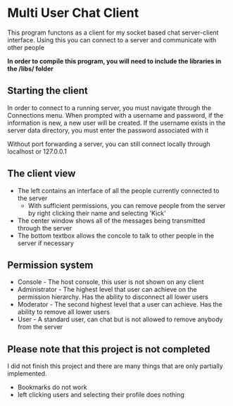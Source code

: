 # Multi User Chat Client

This program functons as a client for my socket based chat server-client interface. Using this you can connect to a server and communicate with other people

**In order to compile this program, you will need to include the libraries in the /libs/ folder**

## Starting the client

In order to connect to a running server, you must navigate through the Connections menu.
When prompted with a username and password, if the information is new, a new user will be created. If the username exists in the server data directory, you must enter the password associated with it

Without port forwarding a server, you can still connect locally through localhost or 127.0.0.1

## The client view

* The left contains an interface of all the people currently connected to the server
  * With sufficient permissions, you can remove people from the server by right clicking their name and selecting 'Kick'
* The center window shows all of the messages being transmitted through the server
* The bottom textbox allows the concole to talk to other people in the server if necessary

## Permission system

* Console - The host console, this user is not shown on any client
* Administrator - The highest level that user can achieve on the permission hierarchy. Has the ability to disconnect all lower users
* Moderator - The second highest level that a user can achieve. Has the ability to remove all lower users
* User - A standard user, can chat but is not allowed to remove anybody from the server

## Please note that this project is not completed
I did not finish this project and there are many things that are only partially implemented.
* Bookmarks do not work
* left clicking users and selecting their profile does nothing